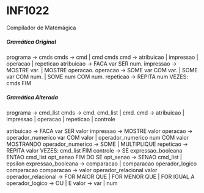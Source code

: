 # INF1022
Compilador de Matemágica

##### Gramática Original

programa    → cmds
cmds        → cmd | cmd cmds
cmd         → atribuicao | impressao | operacao | repeticao
atribuicao  → FACA var SER num.
impressao   → MOSTRE var. | MOSTRE operacao.
operacao    → SOME var COM var. | SOME var COM num. | SOME num COM num.
repeticao   → REPITA num VEZES: cmds FIM

##### Gramática Alterada

programa    → cmd_list
cmds        → cmd. cmd_list | cmd.
cmd         → atribuicao | impressao | operacao | repeticao | controle

atribuicao  → FACA var SER valor
impressao   → MOSTRE valor
operacao    → operador_numerico var COM valor | operador_numerico num COM valor MOSTRANDO
operador_numerico → SOME | MULTIPLIQUE
repeticao   → REPITA valor VEZES: cmd_list FIM
controle    → SE expressao_booleana ENTAO cmd_list opt_senao FIM DO SE
opt_senao   → SENAO cmd_list | epsilon
expressao_booleana → comparacao | comparacao operador_logico comparacao
comparacao    → valor operador_relacional valor 
operador_relacional → FOR MAIOR QUE | FOR MENOR QUE | FOR IGUAL A
operador_logico → OU | E
valor       → var | num